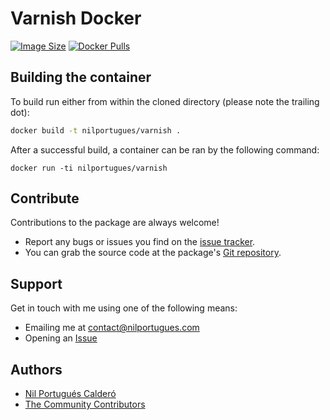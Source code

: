 # Varnish Docker
[![Image Size](https://img.shields.io/imagelayers/image-size/nilportugues/varnish/latest.svg)](https://imagelayers.io/?images=nilportugues/varnish:latest)
[![Docker Pulls](https://img.shields.io/docker/pulls/nilportugues/varnish.svg)](https://hub.docker.com/r/nilportugues/varnish/)

## Building the container

To build run either from within the cloned directory (please note the trailing dot):

```sh
docker build -t nilportugues/varnish .
```

After a successful build, a container can be ran by the following command:
```
docker run -ti nilportugues/varnish
```



## Contribute

Contributions to the package are always welcome!

* Report any bugs or issues you find on the [issue tracker](https://github.com/nilportugues/docker-varnish/issues/new).
* You can grab the source code at the package's [Git repository](https://github.com/nilportugues/docker-varnish).


## Support

Get in touch with me using one of the following means:

 - Emailing me at <contact@nilportugues.com>
 - Opening an [Issue](https://github.com/nilportugues/docker-varnish/issues/new)


## Authors

* [Nil Portugués Calderó](http://nilportugues.com)
* [The Community Contributors](https://github.com/nilportugues/docker-varnish/graphs/contributors)
